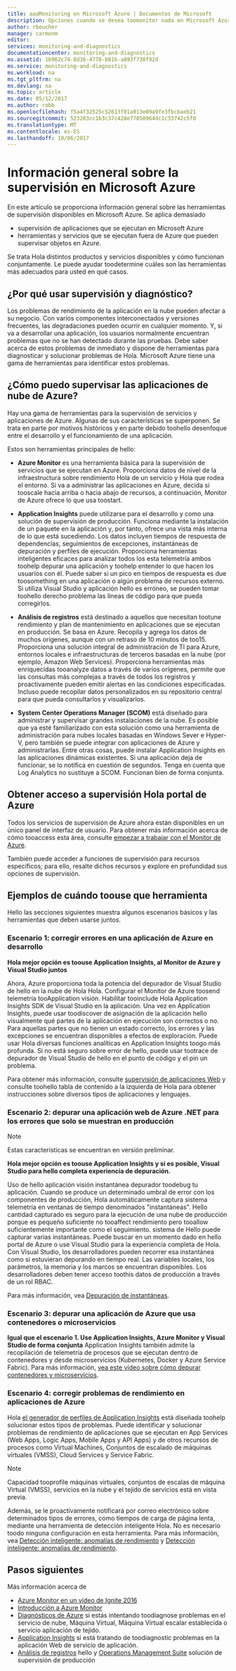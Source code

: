 ```yaml
---
title: aaaMonitoring en Microsoft Azure | Documentos de Microsoft
description: Opciones cuando se desea toomonitor nada en Microsoft Azure. Azure Monitor y Log Analytics de Application Insights
author: rboucher
manager: carmonm
editor: 
services: monitoring-and-diagnostics
documentationcenter: monitoring-and-diagnostics
ms.assetid: 1b962c74-8d36-4778-b816-a893f738f92d
ms.service: monitoring-and-diagnostics
ms.workload: na
ms.tgt_pltfrm: na
ms.devlang: na
ms.topic: article
ms.date: 05/12/2017
ms.author: robb
ms.openlocfilehash: f5a4f32525c52613f01a913e09a9fe3fbcbaeb21
ms.sourcegitcommit: 523283cc1b3c37c428e77850964dc1c33742c5f0
ms.translationtype: MT
ms.contentlocale: es-ES
ms.lasthandoff: 10/06/2017
---
```

# <a name="overview-of-monitoring-in-microsoft-azure"></a>Información general sobre la supervisión en Microsoft Azure
En este artículo se proporciona información general sobre las herramientas de supervisión disponibles en Microsoft Azure. Se aplica demasiado
- supervisión de aplicaciones que se ejecutan en Microsoft Azure 
- herramientas y servicios que se ejecutan fuera de Azure que pueden supervisar objetos en Azure. 

Se trata Hola distintos productos y servicios disponibles y cómo funcionan conjuntamente. Le puede ayudar toodetermine cuáles son las herramientas más adecuados para usted en qué casos.  

## <a name="why-use-monitoring-and-diagnostics"></a>¿Por qué usar supervisión y diagnóstico?

Los problemas de rendimiento de la aplicación en la nube pueden afectar a su negocio. Con varios componentes interconectados y versiones frecuentes, las degradaciones pueden ocurrir en cualquier momento. Y, si va a desarrollar una aplicación, los usuarios normalmente encuentran problemas que no se han detectado durante las pruebas. Debe saber acerca de estos problemas de inmediato y dispone de herramientas para diagnosticar y solucionar problemas de Hola. Microsoft Azure tiene una gama de herramientas para identificar estos problemas.

## <a name="how-do-i-monitor-my-azure-cloud-apps"></a>¿Cómo puedo supervisar las aplicaciones de nube de Azure?

Hay una gama de herramientas para la supervisión de servicios y aplicaciones de Azure. Algunas de sus características se superponen. Se trata en parte por motivos históricos y en parte debido toohello desenfoque entre el desarrollo y el funcionamiento de una aplicación. 

Estos son herramientas principales de hello:

-   **Azure Monitor** es una herramienta básica para la supervisión de servicios que se ejecutan en Azure. Proporciona datos de nivel de la infraestructura sobre rendimiento Hola de un servicio y Hola que rodea el entorno. Si va a administrar las aplicaciones en Azure, decida si tooscale hacia arriba o hacia abajo de recursos, a continuación, Monitor de Azure ofrece lo que usa toostart.

-   **Application Insights** puede utilizarse para el desarrollo y como una solución de supervisión de producción. Funciona mediante la instalación de un paquete en la aplicación y, por tanto, ofrece una vista más interna de lo que está sucediendo. Los datos incluyen tiempos de respuesta de dependencias, seguimientos de excepciones, instantáneas de depuración y perfiles de ejecución. Proporciona herramientas inteligentes eficaces para analizar todos los esta telemetría ambos toohelp depurar una aplicación y toohelp entender lo que hacen los usuarios con él. Puede saber si un pico en tiempos de respuesta es due toosomething en una aplicación o algún problema de recursos externo. Si utiliza Visual Studio y aplicación hello es erróneo, se pueden tomar toohello derecho problema las líneas de código para que pueda corregirlos.  

-   **Análisis de registros** está destinado a aquellos que necesitan tootune rendimiento y plan de mantenimiento en aplicaciones que se ejecutan en producción. Se basa en Azure. Recopila y agrega los datos de muchos orígenes, aunque con un retraso de 10 minutos de too15. Proporciona una solución integral de administración de TI para Azure, entornos locales e infraestructuras de terceros basadas en la nube (por ejemplo, Amazon Web Services). Proporciona herramientas más enriquecidas tooanalyze datos a través de varios orígenes, permite que las consultas más complejas a través de todos los registros y proactivamente pueden emitir alertas en las condiciones especificadas.  Incluso puede recopilar datos personalizados en su repositorio central para que pueda consultarlos y visualizarlos. 

-   **System Center Operations Manager (SCOM)** está diseñado para administrar y supervisar grandes instalaciones de la nube. Es posible que ya esté familiarizado con esta solución como una herramienta de administración para nubes locales basadas en Windows Sever e Hyper-V, pero también se puede integrar con aplicaciones de Azure y administrarlas. Entre otras cosas, puede instalar Application Insights en las aplicaciones dinámicas existentes.  Si una aplicación deja de funcionar, se lo notifica en cuestión de segundos. Tenga en cuenta que Log Analytics no sustituye a SCOM. Funcionan bien de forma conjunta.  


## <a name="accessing-monitoring-in-hello-azure-portal"></a>Obtener acceso a supervisión Hola portal de Azure
Todos los servicios de supervisión de Azure ahora están disponibles en un único panel de interfaz de usuario. Para obtener más información acerca de cómo tooaccess esta área, consulte [empezar a trabajar con el Monitor de Azure](monitoring-get-started.md). 

También puede acceder a funciones de supervisión para recursos específicos; para ello, resalte dichos recursos y explore en profundidad sus opciones de supervisión. 

## <a name="examples-of-when-toouse-which-tool"></a>Ejemplos de cuándo toouse que herramienta 

Hello las secciones siguientes muestra algunos escenarios básicos y las herramientas que deben usarse juntos. 

### <a name="scenario-1--fix-errors-in-an-azure-application-under-development"></a>Escenario 1: corregir errores en una aplicación de Azure en desarrollo   

**Hola mejor opción es toouse Application Insights, al Monitor de Azure y Visual Studio juntos**

Ahora, Azure proporciona toda la potencia del depurador de Visual Studio de hello en la nube de Hola Hola. Configurar el Monitor de Azure toosend telemetría tooApplication visión. Habilitar tooinclude Hola Application Insights SDK de Visual Studio en la aplicación. Una vez en Application Insights, puede usar toodiscover de asignación de la aplicación hello visualmente qué partes de la aplicación en ejecución son correctos o no. Para aquellas partes que no tienen un estado correcto, los errores y las excepciones se encuentran disponibles a efectos de exploración. Puede usar Hola diversas funciones analíticas en Application Insights toogo más profunda. Si no está seguro sobre error de hello, puede usar tootrace de depurador de Visual Studio de hello en el punto de código y el pin un problema. 

Para obtener más información, consulte [supervisión de aplicaciones Web](../application-insights/app-insights-azure-web-apps.md) y consulte toohello tabla de contenido a la izquierda de Hola para obtener instrucciones sobre diversos tipos de aplicaciones y lenguajes.  

### <a name="scenario-2--debug-an-azure-net-web-application-for-errors-that-only-show-in-production"></a>Escenario 2: depurar una aplicación web de Azure .NET para los errores que solo se muestran en producción 

> [!NOTE]
> Estas características se encuentran en versión preliminar. 

**Hola mejor opción es toouse Application Insights y si es posible, Visual Studio para hello completa experiencia de depuración.**

Uso de hello aplicación visión instantánea depurador toodebug tu aplicación. Cuando se produce un determinado umbral de error con los componentes de producción, Hola automáticamente captura sistema telemetría en ventanas de tiempo denominados "instantáneas". Hello cantidad capturado es seguro para la ejecución de una nube de producción porque es pequeño suficiente no tooaffect rendimiento pero tooallow suficientemente importante como el seguimiento.  sistema de Hello puede capturar varias instantáneas. Puede buscar en un momento dado en hello portal de Azure o use Visual Studio para la experiencia completa de Hola. Con Visual Studio, los desarrolladores pueden recorrer esa instantánea como si estuvieran depurando en tiempo real. Las variables locales, los parámetros, la memoria y los marcos se encuentran disponibles. Los desarrolladores deben tener acceso toothis datos de producción a través de un rol RBAC.  

Para más información, vea [Depuración de instantáneas](../application-insights/app-insights-snapshot-debugger.md). 

### <a name="scenario-3--debug-an-azure-application-that-uses-containers-or-microservices"></a>Escenario 3: depurar una aplicación de Azure que usa contenedores o microservicios 

**Igual que el escenario 1. Use Application Insights, Azure Monitor y Visual Studio de forma conjunta** Application Insights también admite la recopilación de telemetría de procesos que se ejecutan dentro de contenedores y desde microservicios (Kubernetes, Docker y Azure Service Fabric). Para más información, [vea este vídeo sobre cómo depurar contenedores y microservicios](https://go.microsoft.com/fwlink/?linkid=848184). 


### <a name="scenario-4--fix-performance-issues-in-your-azure-application"></a>Escenario 4: corregir problemas de rendimiento en aplicaciones de Azure

Hola [el generador de perfiles de Application Insights](../application-insights/app-insights-profiler.md) está diseñada toohelp solucionar estos tipos de problemas. Puede identificar y solucionar problemas de rendimiento de aplicaciones que se ejecutan en App Services (Web Apps, Logic Apps, Mobile Apps y API Apps) y de otros recursos de procesos como Virtual Machines, Conjuntos de escalado de máquinas virtuales (VMSS), Cloud Services y Service Fabric. 

> [!NOTE]
> Capacidad tooprofile máquinas virtuales, conjuntos de escalas de máquina Virtual (VMSS), servicios en la nube y el tejido de servicios está en vista previa.   

Además, se le proactivamente notificará por correo electrónico sobre determinados tipos de errores, como tiempos de carga de página lenta, mediante una herramienta de detección inteligente Hola.  No es necesario toodo ninguna configuración en esta herramienta. Para más información, vea [Detección inteligente: anomalías de rendimiento](../application-insights/app-insights-proactive-performance-diagnostics.md) y [Detección inteligente: anomalías de rendimiento](https://azure.microsoft.com/blog/Enhancments-ApplicationInsights-SmartDetection/preview).



## <a name="next-steps"></a>Pasos siguientes
Más información acerca de

* [Azure Monitor en un vídeo de Ignite 2016](https://myignite.microsoft.com/videos/4977)
* [Introducción a Azure Monitor](monitoring-get-started.md)
* [Diagnósticos de Azure](../azure-diagnostics.md) si estás intentando toodiagnose problemas en el servicio de nube, Máquina Virtual, Máquina Virtual escalar establecida o servicio aplicación de tejido.
* [Application Insights](https://azure.microsoft.com/documentation/services/application-insights/) si está tratando de toodiagnostic problemas en la aplicación Web de servicio de aplicación.
* [Análisis de registros](https://azure.microsoft.com/documentation/services/log-analytics/) hello y [Operations Management Suite](https://www.microsoft.com/oms/) solución de supervisión de producción